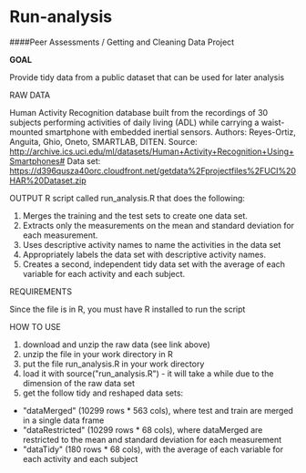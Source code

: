 Run-analysis
============

####Peer Assessments / Getting and Cleaning Data Project


**GOAL**

Provide tidy data from a public dataset that can be used for later analysis



RAW DATA

Human Activity Recognition database built from the recordings of 30 subjects performing activities of daily living (ADL) while carrying a waist-mounted smartphone with embedded inertial sensors.
Authors: Reyes-Ortiz, Anguita, Ghio, Oneto, SMARTLAB, DITEN. 
Source: http://archive.ics.uci.edu/ml/datasets/Human+Activity+Recognition+Using+Smartphones#
Data set: https://d396qusza40orc.cloudfront.net/getdata%2Fprojectfiles%2FUCI%20HAR%20Dataset.zip



OUTPUT
R script called run_analysis.R that does the following:

1. Merges the training and the test sets to create one data set.
2. Extracts only the measurements on the mean and standard deviation for each measurement. 
3. Uses descriptive activity names to name the activities in the data set
4. Appropriately labels the data set with descriptive activity names. 
5. Creates a second, independent tidy data set with the average of each variable for each activity and each subject. 

REQUIREMENTS

Since the file is in R, you must have R installed to run the script


HOW TO USE

1. download and unzip the raw data (see link above)
2. unzip the file in your work directory in R
3. put the file run_analysis.R in your work directory
4. load it with source("run_analysis.R") - it will take a while due to the dimension of the raw data set
5. get the follow tidy and reshaped data sets:
* "dataMerged" (10299 rows * 563 cols), where test and train are merged in a single data frame
* "dataRestricted" (10299 rows * 68 cols), where dataMerged are restricted to the mean and standard deviation for each measurement
* "dataTidy" (180 rows * 68 cols), with the average of each variable for each activity and each subject 
